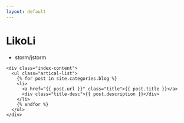 ```yaml
---
layout: default
---
```


<body>
  <div class="index-wrapper">
    <div class="aside">
      <div class="info-card">
        <h1>LikoLi</h1>
        <ul>
          <li>storm/jstorm</li>
        </ul>
      </div>
      <div id="particles-js"></div>
    </div>

    <div class="index-content">
      <ul class="artical-list">
        {% for post in site.categories.blog %}
        <li>
          <a href="{{ post.url }}" class="title">{{ post.title }}</a>
          <div class="title-desc">{{ post.description }}</div>
        </li>
        {% endfor %}
      </ul>
    </div>
  </div>
</body>
